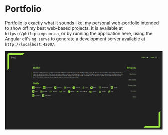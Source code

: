 # Portfolio
Portfolio is exactly what it sounds like, my personal web-portfolio intended to show off my best web-based projects.
It is available at `https://philipsimpson.ca`, or by running the application here, using the Angular cli's `ng serve` to generate a development server available at `http://localhost:4200/`.

![image of the entire website](https://raw.githubusercontent.com/Pwsjas/portfolio/main/docs/portfolio.png)
